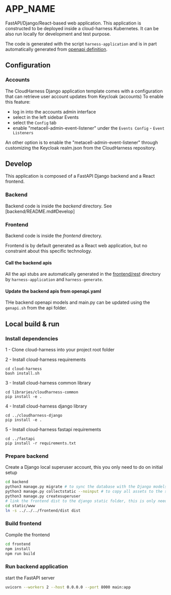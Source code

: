 # __APP_NAME__

FastAPI/Django/React-based web application.
This application is constructed to be deployed inside a cloud-harness Kubernetes.
It can be also run locally for development and test purpose.

The code is generated with the script `harness-application` and is in part automatically generated 
from [openapi definition](./api/openapi.yaml).

## Configuration

### Accounts

The CloudHarness Django application template comes with a configuration that can retrieve user account updates from Keycloak (accounts)
To enable this feature:
* log in into the accounts admin interface
* select in the left sidebar Events
* select the `Config` tab
* enable "metacell-admin-event-listener" under the `Events Config` - `Event Listeners`

An other option is to enable the "metacell-admin-event-listener" through customizing the Keycloak realm.json from the CloudHarness repository.

## Develop

This application is composed of a FastAPI Django backend and a React frontend.

### Backend

Backend code is inside the *backend* directory.
See [backend/README.md#Develop]

### Frontend

Backend code is inside the *frontend* directory.

Frontend is by default generated as a React web application, but no constraint about this specific technology.

#### Call the backend apis
All the api stubs are automatically generated in the [frontend/rest](frontend/rest) directory by `harness-application`
and `harness-generate`.

#### Update the backend apis from openapi.yaml
THe backend openapi models and main.py can be updated using the `genapi.sh` from the api folder.

## Local build & run

### Install dependencies 
1 - Clone cloud-harness into your project root folder 

2 - Install cloud-harness requirements
```
cd cloud-harness
bash install.sh
```

3 - Install cloud-harness common library
```
cd libraries/cloudharness-common
pip install -e .
```

4 - Install cloud-harness django library
```
cd ../cloudharness-django
pip install -e .
```

5 - Install cloud-harness fastapi requirements
```
cd ../fastapi
pip install -r requirements.txt
```

### Prepare backend

Create a Django local superuser account, this you only need to do on initial setup
```bash
cd backend
python3 manage.py migrate # to sync the database with the Django models
python3 manage.py collectstatic --noinput # to copy all assets to the static folder
python3 manage.py createsuperuser
# link the frontend dist to the django static folder, this is only needed once, frontend updates will automatically be applied
cd static/www
ln -s ../../../frontend/dist dist
```

### Build frontend

Compile the frontend
```bash
cd frontend
npm install
npm run build
```

### Run backend application

start the FastAPI server
```bash
uvicorn --workers 2 --host 0.0.0.0 --port 8000 main:app
```
